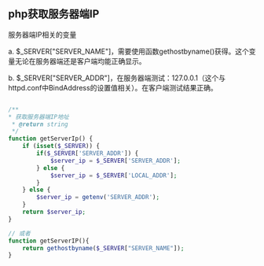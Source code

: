 ## php获取服务器端IP

服务器端IP相关的变量

a. $_SERVER["SERVER_NAME"]，需要使用函数gethostbyname()获得。这个变量无论在服务器端还是客户端均能正确显示。

b. $_SERVER["SERVER_ADDR"]，在服务器端测试：127.0.0.1（这个与httpd.conf中BindAddress的设置值相关）。在客户端测试结果正确。

```php

/**
* 获取服务器端IP地址
 * @return string
 */
function getServerIp() { 
    if (isset($_SERVER)) { 
        if($_SERVER['SERVER_ADDR']) {
            $server_ip = $_SERVER['SERVER_ADDR']; 
        } else { 
            $server_ip = $_SERVER['LOCAL_ADDR']; 
        } 
    } else { 
        $server_ip = getenv('SERVER_ADDR');
    } 
    return $server_ip; 
}

// 或者
function getServerIP(){    
    return gethostbyname($_SERVER["SERVER_NAME"]);    
}
```